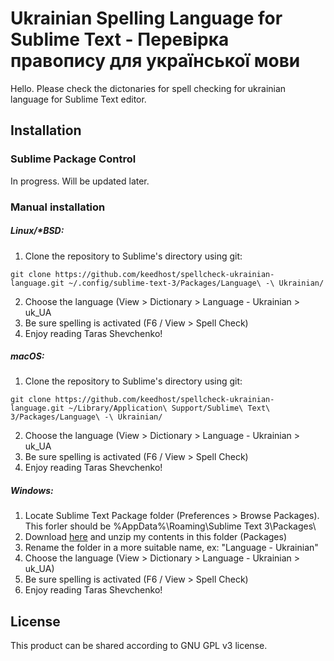 # Ukrainian Spelling Language for Sublime Text - Перевірка правопису для української мови

Hello. Please check the dictonaries for spell checking for ukrainian language for Sublime Text editor.

Installation
------------

### Sublime Package Control

  In progress. Will be updated later.

### Manual installation
##### Linux/\*BSD:
1. Clone the repository to Sublime's directory using git:
 ```
 git clone https://github.com/keedhost/spellcheck-ukrainian-language.git ~/.config/sublime-text-3/Packages/Language\ -\ Ukrainian/
 ```
2. Choose the language (View > Dictionary > Language - Ukrainian > uk_UA
3. Be sure spelling is activated (F6 / View > Spell Check)
4. Enjoy reading Taras Shevchenko!

##### macOS:
1. Clone the repository to Sublime's directory using git:
 ```
 git clone https://github.com/keedhost/spellcheck-ukrainian-language.git ~/Library/Application\ Support/Sublime\ Text\ 3/Packages/Language\ -\ Ukrainian/
 ```
2. Choose the language (View > Dictionary > Language - Ukrainian > uk_UA
3. Be sure spelling is activated (F6 / View > Spell Check)
4. Enjoy reading Taras Shevchenko!

##### Windows:
  1. Locate Sublime Text Package folder (Preferences > Browse Packages). This forler should be %AppData%\Roaming\Sublime Text 3\Packages\
  2. Download [here](https://github.com/keedhost/spellcheck-ukrainian-language/archive/1.0.zip") and unzip my contents in this folder (Packages)
  3. Rename the folder in a more suitable name, ex: "Language - Ukrainian"
  4. Choose the language (View > Dictionary > Language - Ukrainian > uk_UA)
  5. Be sure spelling is activated (F6 / View > Spell Check)
  6. Enjoy reading Taras Shevchenko!
  
  ## License
  This product can be shared according to GNU GPL v3 license.
